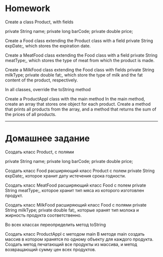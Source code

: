 # Homework

Create a class Product, with fields

private String name;
private long barCode;
private double price;

Create a Food class extending the Product class with a field
private String expDate;, which stores the expiration date.

Create a MeatFood class extending the Food class with a field
private String meatType;, which stores the type of meat from which the product is made.

Create a MilkFood class extending the Food class with fields
private String milkType;
private double fat;, which store the type of milk and the fat content of the product, respectively.

In all classes, override the toString method

Create a ProductAppl class with the main method
In the main method, create an array that stores one object for each product.
Create a method that prints all products from the array, and a method that returns the sum of the prices of all
products.

_______________________________________________________

# Домашнее задание

Создать класс Product, с полями  

private String name;
private long barCode;
private double price;

Создать класс Food расширяющий класс Product с полем 
private String expDate;, которое хранит дату истечения срока годности.

Создать класс MeatFood расширяющий класс Food с полем 
private String meatType;, которое хранит тип мяса из которого изготовлен продукт.

Создать класс MilkFood расширяющий класс Food с полями 
private String milkType;
private double fat;, которые хранят тип молока и жирность продукта соответственно.

Во всех классах переопределить метод toString

Создать класс ProductAppl c методом main
В методе main создать массив в котором хранятся по одному объекту для каждого продукта.
Создать метод печатающий все продукты из массива, и метод возвращающий сумму цен всех 
продуктов.







